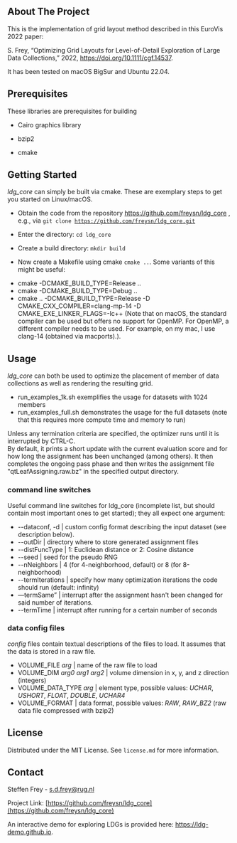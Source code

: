 <div id="top"></div>


<!-- ABOUT THE PROJECT -->
## About The Project

This is the implementation of grid layout method described in this EuroVis 2022 paper:

S. Frey, “Optimizing Grid Layouts for Level-of-Detail Exploration of Large Data Collections,” 2022, <https://doi.org/10.1111/cgf.14537>.

It has been tested on macOS BigSur and Ubuntu 22.04. 


## Prerequisites

These libraries are prerequisites for building

* Cairo graphics library

* bzip2

* cmake


<!-- GETTING STARTED -->
## Getting Started

*ldg_core* can simply be built via cmake.
These are exemplary steps to get you started on Linux/macOS.

* Obtain the code from the repository https://github.com/freysn/ldg_core , e.g., via <code>git clone https://github.com/freysn/ldg_core.git</code>

* Enter the directory: <code>cd ldg_core</code>

* Create a build directory: <code>mkdir build</code>

* Now create a Makefile using cmake <code>cmake ..</code>. Some variants of this might be useful:

- cmake -DCMAKE_BUILD_TYPE=Release ..
- cmake -DCMAKE_BUILD_TYPE=Debug ..
- cmake .. -DCMAKE_BUILD_TYPE=Release -D CMAKE_CXX_COMPILER=clang-mp-14 -D CMAKE_EXE_LINKER_FLAGS=-lc++ (Note that on macOS, the standard compiler can be used but offers no support for OpenMP. For OpenMP, a different compiler needs to be used. For example, on my mac, I use clang-14 (obtained via macports).).

<!-- USAGE EXAMPLES -->
## Usage

*ldg_core* can both be used to optimize the placement of member of data collections as well as rendering the resulting grid.

- run_examples_1k.sh exemplifies the usage for datasets with 1024 members
- run_examples_full.sh demonstrates the usage for the full datasets (note that this requires more compute time and memory to run)


Unless any termination criteria are specified, the optimizer runs until it is interrupted by CTRL-C.  
By default, it prints a short update with the current evaluation score and for how long the assignment has been unchanged (among others). 
It then completes the ongoing pass phase and then writes the assignment file "qtLeafAssigning.raw.bz" in the specified output directory. 

<!-- Please see the code snippet for an example how an assignment file asFile can be read and a resulting image can be generated (by means of rearranged RGB colors in an image img with image dimensions imgDim): -->

<!-- ``` -->
<!-- const auto qtLeafAssignment= -->
<!-- 	supertiles::place::read_qtLeafAssignment(asFile, -->
<!-- 						 imgDim); -->

<!-- const auto leaf2gridPos = -->
<!-- 	helper::invertMap(gridPos2QTLeaves(imgDim)); -->


<!-- std::vector<unsigned char> o(helper::ii2n(imgDim)*nChannels, 0); -->
<!-- for(const auto leafPos : helper::range_n(helper::ii2n(imgDim))) -->
<!-- 	{ -->
<!-- 	  const auto imgIdx = qtLeafAssignment[leafPos]; -->
<!-- 	  const auto gridPos = leaf2gridPos[leafPos]; -->
<!-- 	  for(const auto c : helper::range_n(nChannels)) -->
<!-- 	    o[nChannels*gridPos+c] = img[nChannels*imgIdx+c]; -->
<!-- 	} -->
      
<!-- helper::cimgWrite("colRGB_fromPNG.png", &o[0], imgDim, nChannels); -->
<!-- ``` -->


### command line switches
Useful command line switches for ldg_core (incomplete list, but should contain most important ones to get started); they all expect one argument:

* --dataconf, -d | custom config format describing the input dataset (see description below).
* --outDir | directory where to store generated assignment files
* --distFuncType | 1: Euclidean distance or 2: Cosine distance
* --seed | seed for the pseudo RNG
* --nNeighbors | 4 (for 4-neighborhood, default) or 8 (for 8-neighborhood)
* --termIterations | specify how many optimization iterations the code should run (default: infinity)
* —termSame” | interrupt after the assignment hasn't been changed for said number of iterations.
* --termTime | interrupt after running for a certain number of seconds


### data config files

_config_ files contain textual descriptions of the files to load. It assumes that the data is stored in a raw file.

* VOLUME\_FILE _arg_ | name of the raw file to load
* VOLUME\_DIM _arg0_ _arg1_ _arg2_ | volume dimension in x, y, and z direction (integers)
* VOLUME\_DATA_TYPE _arg_ | element type, possible values: _UCHAR_, _USHORT_, _FLOAT_, _DOUBLE_, _UCHAR4_
* VOLUME\_FORMAT | data format, possible values: _RAW_, _RAW_BZ2_ (raw data file compressed with bzip2)

<!-- _For more examples, please refer to the [Documentation](https://example.com)_ -->

<!-- <p align="right">(<a href="#top">back to top</a>)</p> -->



<!-- ROADMAP -->
<!-- ## Roadmap -->

<!-- - [] Feature 1 -->
<!-- - [] Feature 2 -->
<!-- - [] Feature 3 -->
<!--     - [] Nested Feature -->

<!-- See the [open issues](https://github.com/github_username/repo_name/issues) for a full list of proposed features (and known issues). -->

<!-- <p align="right">(<a href="#top">back to top</a>)</p> -->



<!-- CONTRIBUTING -->
<!-- ## Contributing -->

<!-- Contributions are what make the open source community such an amazing place to learn, inspire, and create. Any contributions you make are **greatly appreciated**. -->

<!-- If you have a suggestion that would make this better, please fork the repo and create a pull request. You can also simply open an issue with the tag "enhancement". -->
<!-- Don't forget to give the project a star! Thanks again! -->

<!-- 1. Fork the Project -->
<!-- 2. Create your Feature Branch (`git checkout -b feature/AmazingFeature`) -->
<!-- 3. Commit your Changes (`git commit -m 'Add some AmazingFeature'`) -->
<!-- 4. Push to the Branch (`git push origin feature/AmazingFeature`) -->
<!-- 5. Open a Pull Request -->

<!-- <p align="right">(<a href="#top">back to top</a>)</p> -->



## License

Distributed under the MIT License. See `license.md` for more information.

<!-- <p align="right">(<a href="#top">back to top</a>)</p> -->



<!-- CONTACT -->
## Contact

Steffen Frey - s.d.frey@rug.nl

Project Link: [https://github.com/freysn/ldg_core](https://github.com/freysn/ldg_core)

An interactive demo for exploring LDGs is provided here: <https://ldg-demo.github.io>.

<!-- <p align="right">(<a href="#top">back to top</a>)</p> -->



<!-- ACKNOWLEDGMENTS -->
<!-- ## Acknowledgments -->

<!-- * []() -->
<!-- * []() -->
<!-- * []() -->

<!-- <p align="right">(<a href="#top">back to top</a>)</p> -->



<!-- MARKDOWN LINKS & IMAGES -->
<!-- https://www.markdownguide.org/basic-syntax/#reference-style-links -->
<!-- [contributors-shield]: https://img.shields.io/github/contributors/github_username/repo_name.svg?style=for-the-badge -->
<!-- [contributors-url]: https://github.com/github_username/repo_name/graphs/contributors -->
<!-- [forks-shield]: https://img.shields.io/github/forks/github_username/repo_name.svg?style=for-the-badge -->
<!-- [forks-url]: https://github.com/github_username/repo_name/network/members -->
<!-- [stars-shield]: https://img.shields.io/github/stars/github_username/repo_name.svg?style=for-the-badge -->
<!-- [stars-url]: https://github.com/github_username/repo_name/stargazers -->
<!-- [issues-shield]: https://img.shields.io/github/issues/github_username/repo_name.svg?style=for-the-badge -->
<!-- [issues-url]: https://github.com/github_username/repo_name/issues -->
<!-- [license-shield]: https://img.shields.io/github/license/github_username/repo_name.svg?style=for-the-badge -->
<!-- [license-url]: https://github.com/github_username/repo_name/blob/master/LICENSE.txt -->
<!-- [linkedin-shield]: https://img.shields.io/badge/-LinkedIn-black.svg?style=for-the-badge&logo=linkedin&colorB=555 -->
<!-- [linkedin-url]: https://linkedin.com/in/linkedin_username -->
<!-- [product-screenshot]: images/screenshot.png -->
